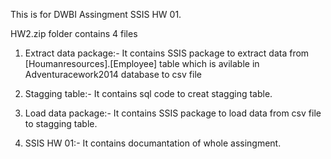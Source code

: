 This is for  DWBI Assingment SSIS HW 01.

HW2.zip folder contains 4 files

1) Extract data package:-
   It contains SSIS package to extract data from [Houmanresources].[Employee] table which is avilable in Adventuracework2014 database to csv file

2) Stagging table:-
   It contains sql code to creat stagging table.

3) Load data package:-
   It contains SSIS package to load data from csv file to stagging table.

4) SSIS HW 01:-
   It contains documantation of whole assingment. 

